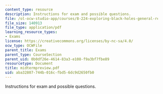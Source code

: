 ```yaml
---
content_type: resource
description: Instructions for exam and possible questions.
file: /ol-ocw-studio-app/courses/8-224-exploring-black-holes-general-relativity-astrophysics-spring-2003/aba32807744b016cfbd56dc9d2650fb0_midtermpreview.pdf
file_size: 140913
file_type: application/pdf
learning_resource_types:
- Exams
license: https://creativecommons.org/licenses/by-nc-sa/4.0/
ocw_type: OCWFile
parent_title: Exams
parent_type: CourseSection
parent_uid: 0b0df26e-4614-83a3-e108-f9a3bf7fbe89
resourcetype: Document
title: midtermpreview.pdf
uid: aba32807-744b-016c-fbd5-6dc9d2650fb0
---
```

Instructions for exam and possible questions.